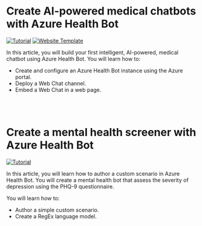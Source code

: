 # Create AI-powered medical chatbots with Azure Health Bot

<p>
  <a href="http://foteinisavvidou.azurewebsites.net/create-ai-powered-medical-chatbots-with-azure-health-bot/" target="_blank"><img src="https://img.shields.io/badge/Instructions-informational?style=for-the-badge" alt="Tutorial"></a>
  <a href="website-template" target="_blank"><img src="https://img.shields.io/badge/Website Template-critical?style=for-the-badge" alt="Website Template"></a>
</p>

In this article, you will build your first intelligent, AI-powered, medical chatbot using Azure Health Bot. You will learn how to:

* Create and configure an Azure Health Bot instance using the Azure portal.
* Deploy a Web Chat channel.
* Embed a Web Chat in a web page.

<br><br>

# Create a mental health screener with Azure Health Bot

<p>
  <a href="http://foteinisavvidou.azurewebsites.net/create-a-mental-health-screener-with-azure-health-bot/" target="_blank"><img src="https://img.shields.io/badge/Instructions-informational?style=for-the-badge" alt="Tutorial"></a>
</p>

In this article, you will learn how to author a custom scenario in Azure Health Bot. You will create a mental health bot that assess the severity of depression using the PHQ-9 questionnaire.</p>
You will learn how to:
* Author a simple custom scenario.
* Create a RegEx language model.
